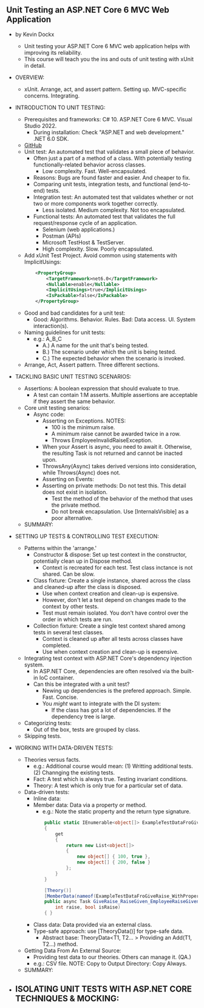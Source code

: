 ## Unit Testing an ASP.NET Core 6 MVC Web Application
- by Kevin Dockx
    - Unit testing your ASP.NET Core 6 MVC web application helps with improving its reliability.
    - This course will teach you the ins and outs of unit testing with xUnit in detail.

- OVERVIEW:
    - xUnit. Arrange, act, and assert pattern. Setting up. MVC-specific concerns. Integrating.

- INTRODUCTION TO UNIT TESTING:
    - Prerequisites and frameworks: C# 10. ASP.NET Core 6 MVC. Visual Studio 2022.
        - During installation: Check "ASP.NET and web development." .NET 6.0 SDK.
    - [GitHub](https://github.com/KevinDockx/UnitTestingAspNetCore6MVC)
    - Unit test: An automated test that validates a small piece of behavior.
        - Often just a part of a method of a class. With potentially testing functionally-related behavior across classes.
            - Low complexity. Fast. Well-encapsulated.
        - Reasons: Bugs are found faster and easier. And cheaper to fix.
        - Comparing unit tests, integration tests, and functional (end-to-end) tests.
        - Integration test: An automated test that validates whether or not two or more components work together correctly.
            - Less isolated. Medium complexity. Not too encapsulated.
        - Functional tests: An automated test that validates the full request/response cycle of an application.
            - Selenium (web applications.)
            - Postman (APIs)
            - Microsoft TestHost & TestServer.
            - High complexity. Slow. Poorly encapsulated.
    - Add xUnit Test Project. Avoid common using statements with ImplicitUsings:
        ```xml
            <PropertyGroup>
                <TargetFramework>net6.0</TargetFramework>
                <Nullable>enable</Nullable>
                <ImplicitUsings>true</ImplicitUsings>
                <IsPackable>false</IsPackable>
            </PropertyGroup>
        ```
    - Good and bad candidates for a unit test:
        - Good: Algorithms. Behavior. Rules. Bad: Data access. UI. System interaction(s).
    - Naming guidelines for unit tests:
        - e.g.: A_B_C
            - A.) A name for the unit that's being tested.
            - B.) The scenario under which the unit is being tested.
            - C.) The expected behavior when the scenario is invoked.
    - Arrange, Act, Assert pattern. Three different sections.
    
- TACKLING BASIC UNIT TESTING SCENARIOS:
    - Assertions: A boolean expression that should evaluate to true.
        - A test can contain 1:M asserts. Multiple assertions are acceptable if they assert the same behavior.
    - Core unit testing senarios:
        - Async code: 
            - Asserting on Exceptions. NOTES:
                - 100 is the minimum raise.
                - A minimum raise cannot be awarded twice in a row.
                - Throws EmployeeInvalidRaiseException.
            - When your Assert is async, you need to await it. Otherwise, the resulting Task is not returned and cannot be inacted upon.
            - ThrowsAny(Async)<T> takes derived versions into consideration, while Throws(Async)<T> does not.
            - Asserting on Events:
            - Asserting on private methods: Do not test this. This detail does not exist in isolation.
                - Test the method of the behavior of the method that uses the private method.
                - Do not break encapsulation. Use [InternalsVisible] as a poor alternative.
    - SUMMARY:

- SETTING UP TESTS & CONTROLLING TEST EXECUTION:
    - Patterns within the 'arrange.'
        - Constructor & dispose: Set up test context in the constructor, potentially clean up in Dispose method.
            - Context is recreated for each test. Test class inctance is not shared. Can be slow.
        - Class fixture: Create a single instance, shared across the class and cleaned-up after the class is disposed.
            - Use when context creation and clean-up is expensive.
            - However, don't let a test depend on changes made to the context by other tests. 
            - Test must remain isolated. You don't have control over the order in which tests are run.
        - Collection fixture: Create a single test context shared among tests in several test classes.
            - Context is cleaned up after all tests across classes have completed.
            - Use when context creation and clean-up is expensive.
    - Integrating test context with ASP.NET Core's dependency injection system.
        - In ASP.NET Core, dependencies are often resolved via the built-in IoC container. 
        - Can this be integrated with a unit test?
            - Newing up dependencies is the prefered approach. Simple. Fast. Concise.
            - You *might* want to integrate with the DI system:
                - If the class has got a lot of dependencies. If the dependency tree is large.
    - Categorizing tests:
        - Out of the box, tests are grouped by class.
    - Skipping tests.

- WORKING WITH DATA-DRIVEN TESTS:
    - Theories versus facts.
        - e.g.: Additional course would mean: (1) Writting additional tests. (2) Channging the existing tests.
        - Fact: A test which is always true. Testing invariant conditions.
        - Theory: A test which is only true for a particular set of data.
    - Data-driven tests:
        - Inline data:
        - Member data: Data via a property or method. 
            - e.g.: Note the static property and the return type signature.
            ```csharp
                public static IEnumerable<object[]> ExampleTestDataFroGiveRaise_WithProperty
                {
                    get
                    {
                        return new List<object[]>
                        {
                            new object[] { 100, true },
                            new object[] { 200, false }
                        };
                    }
                }

                [Theory()]
                [MemberData(nameof(ExampleTestDataFroGiveRaise_WithProperty))]
                public async Task GiveRaise_RaiseGiven_EmployeeRaiseGivenMatchesValue_Async(
                    int raise, bool isRaise)
                { }
            ```
        - Class data: Data provided via an external class.
        - Type-safe approach: use [TheoryData()] for type-safe data.
            - Abstract base: TheoryData<T1, T2... > Providing an Add(T1, T2...) method.
    - Getting Data From An External Source:
        - Providing test data to our theories. Others can manage it. (QA.)
        - e.g.: CSV file. NOTE: Copy to Output Directory: Copy Always.
    - SUMMARY:

- ISOLATING UNIT TESTS WITH ASP.NET CORE TECHNIQUES & MOCKING:
    - 